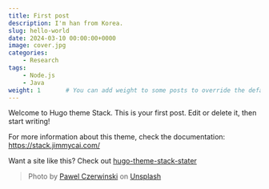 ```yaml
---
title: First post
description: I'm han from Korea.
slug: hello-world
date: 2024-03-10 00:00:00+0000
image: cover.jpg
categories:
    - Research
tags:
    - Node.js
    - Java
weight: 1       # You can add weight to some posts to override the default sorting (date descending)
---
```


Welcome to Hugo theme Stack. This is your first post. Edit or delete it, then start writing!

For more information about this theme, check the documentation: https://stack.jimmycai.com/

Want a site like this? Check out [hugo-theme-stack-stater](https://github.com/CaiJimmy/hugo-theme-stack-starter)

> Photo by [Pawel Czerwinski](https://unsplash.com/@pawel_czerwinski) on [Unsplash](https://unsplash.com/)